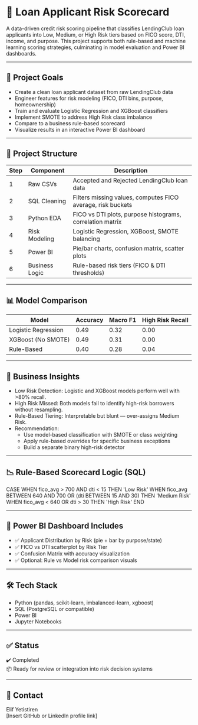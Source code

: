 
# 🧮 Loan Applicant Risk Scorecard

A data-driven credit risk scoring pipeline that classifies LendingClub loan applicants into Low, Medium, or High Risk tiers based on FICO score, DTI, income, and purpose. This project supports both rule-based and machine learning scoring strategies, culminating in model evaluation and Power BI dashboards.

---

## 🚀 Project Goals

- Create a clean loan applicant dataset from raw LendingClub data
- Engineer features for risk modeling (FICO, DTI bins, purpose, homeownership)
- Train and evaluate Logistic Regression and XGBoost classifiers
- Implement SMOTE to address High Risk class imbalance
- Compare to a business rule-based scorecard
- Visualize results in an interactive Power BI dashboard

---

## 📁 Project Structure

| Step | Component        | Description                                                 |
|------|------------------|-------------------------------------------------------------|
| 1    | Raw CSVs         | Accepted and Rejected LendingClub loan data                |
| 2    | SQL Cleaning     | Filters missing values, computes FICO average, risk buckets |
| 3    | Python EDA       | FICO vs DTI plots, purpose histograms, correlation matrix   |
| 4    | Risk Modeling    | Logistic Regression, XGBoost, SMOTE balancing               |
| 5    | Power BI         | Pie/bar charts, confusion matrix, scatter plots             |
| 6    | Business Logic   | Rule-based risk tiers (FICO & DTI thresholds)               |

---

## 📊 Model Comparison

| Model              | Accuracy | Macro F1 | High Risk Recall |
|--------------------|----------|----------|------------------|
| Logistic Regression| 0.49     | 0.32     | 0.00             |
| XGBoost (No SMOTE) | 0.49     | 0.31     | 0.00             |
| Rule-Based         | 0.40     | 0.28     | 0.04             |

---

## 🧠 Business Insights

- Low Risk Detection: Logistic and XGBoost models perform well with >80% recall.
- High Risk Missed: Both models fail to identify high-risk borrowers without resampling.
- Rule-Based Tiering: Interpretable but blunt — over-assigns Medium Risk.
- Recommendation:
  - Use model-based classification with SMOTE or class weighting
  - Apply rule-based overrides for specific business exceptions
  - Build a separate binary high-risk detector

---

## 📉 Rule-Based Scorecard Logic (SQL)

CASE
  WHEN fico_avg > 700 AND dti < 15 THEN 'Low Risk'
  WHEN fico_avg BETWEEN 640 AND 700 OR (dti BETWEEN 15 AND 30) THEN 'Medium Risk'
  WHEN fico_avg < 640 OR dti > 30 THEN 'High Risk'
END

---

## 📎 Power BI Dashboard Includes

- ✅ Applicant Distribution by Risk (pie + bar by purpose/state)
- ✅ FICO vs DTI scatterplot by Risk Tier
- ✅ Confusion Matrix with accuracy visualization
- ✅ Optional: Rule vs Model risk comparison visuals

---

## 🛠 Tech Stack

- Python (pandas, scikit-learn, imbalanced-learn, xgboost)
- SQL (PostgreSQL or compatible)
- Power BI
- Jupyter Notebooks

---

## ✅ Status

✔️ Completed  
📦 Ready for review or integration into risk decision systems

---

## 📧 Contact

Elif Yetistiren  
[Insert GitHub or LinkedIn profile link]
